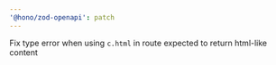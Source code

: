```yaml
---
'@hono/zod-openapi': patch
---
```


Fix type error when using `c.html` in route expected to return html-like content
